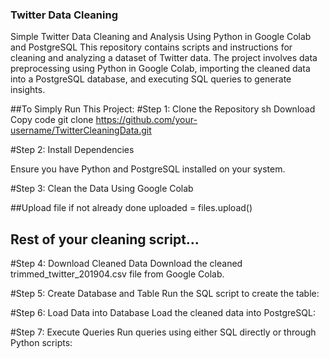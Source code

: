 ### Twitter Data Cleaning

Simple Twitter Data Cleaning and Analysis Using Python in Google Colab and PostgreSQL
This repository contains scripts and instructions for cleaning and analyzing a dataset of Twitter data. The project involves data preprocessing using Python in Google Colab, importing the cleaned data into a PostgreSQL database, and executing SQL queries to generate insights.

##To Simply Run This Project:
#Step 1: Clone the Repository
sh
Download
Copy code
git clone https://github.com/your-username/TwitterCleaningData.git

#Step 2: Install Dependencies

Ensure you have Python and PostgreSQL installed on your system.

#Step 3: Clean the Data Using Google Colab

##Upload file if not already done
uploaded = files.upload()

## Rest of your cleaning script...

#Step 4: Download Cleaned Data
Download the cleaned trimmed_twitter_201904.csv file from Google Colab.

#Step 5: Create Database and Table
Run the SQL script to create the table:

#Step 6: Load Data into Database
Load the cleaned data into PostgreSQL:

#Step 7: Execute Queries
Run queries using either SQL directly or through Python scripts:


